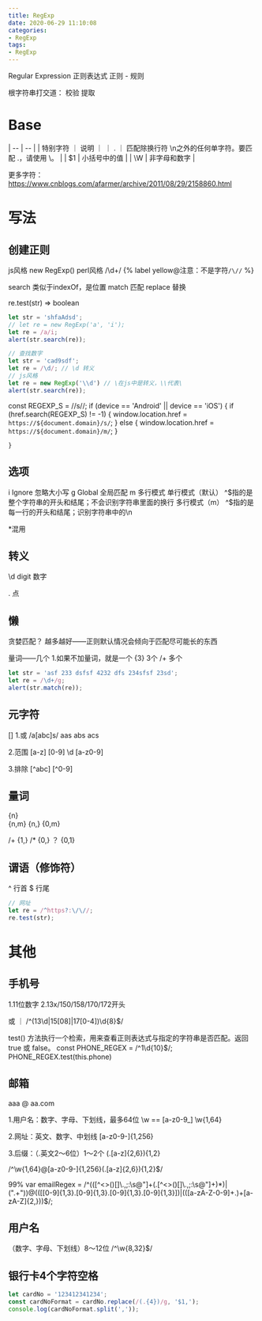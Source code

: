 ```yaml
---
title: RegExp
date: 2020-06-29 11:10:08
categories:
- RegExp
tags:
- RegExp
---
```


Regular Expression 
正则表达式
正则 - 规则

根字符串打交道：
校验
提取

# Base
| -- | -- |
| 特别字符 ｜ 说明 ｜
｜ . ｜ 匹配除换行符 \n之外的任何单字符。要匹配 .，请使用 \。 |
| $1 | 小括号中的值 |
| \W | 非字母和数字 |


更多字符：https://www.cnblogs.com/afarmer/archive/2011/08/29/2158860.html

# 写法
## 创建正则
js风格 new RegExp()
perl风格 /\d+/
{% label yellow@注意：不是字符`/\//` %}

search   类似于indexOf，是位置
match    匹配
replace  替换

re.test(str) => boolean

``` js
let str = 'shfaAdsd';
// let re = new RegExp('a', 'i');
let re = /a/i;
alert(str.search(re));
```

``` js
// 查找数字
let str = 'cad9sdf';
let re = /\d/; // \d 转义
// js风格
let re = new RegExp('\\d') // \在js中是转义，\\代表\
alert(str.search(re));
```

const REGEXP_S = /\/s\//;
    if (device == 'Android' || device == 'iOS') {
      if (href.search(REGEXP_S) != -1) {
        window.location.href = `https://${document.domain}/s/`;
      } else {
        window.location.href = `https://${document.domain}/m/`;
      }
      
    }

## 选项
i  Ignore  忽略大小写
g  Global  全局匹配
m          多行模式
   单行模式（默认） ^$指的是整个字符串的开头和结尾；不会识别字符串里面的换行
   多行模式（m）   ^$指的是每一行的开头和结尾；识别字符串中的\n

*混用

## 转义
\d digit   数字

\.  点
## 懒
贪婪匹配？
越多越好——正则默认情况会倾向于匹配尽可能长的东西

量词——几个
1.如果不加量词，就是一个
{3}  3个
/+    多个

``` js
let str = 'asf 233 dsfsf 4232 dfs 234sfsf 23sd';
let re = /\d+/g;
alert(str.match(re));
```

## 元字符
[]
1.或
  /a[abc]s/   aas  abs  acs

2.范围
  [a-z]
  [0-9]  \d
  [a-z0-9]

3.排除
  [^abc]
  [^0-9]

## 量词
{n}  
{n,m}
{n,}
{0,m}

/+   {1,}
/*   {0,}
？   {0,1}

## 谓语（修饰符）
^   行首
$   行尾

``` js
// 网址
let re = /^https?:\/\//;
re.test(str);
```


# 其他
## 手机号
1.11位数字
2.13x/150/158/170/172开头

或 ｜
/^(13\d|15[08]|17[0-4])\d{8}$/


test() 方法执行一个检索，用来查看正则表达式与指定的字符串是否匹配。返回 true 或 false。
const PHONE_REGEX = /^1\d{10}$/;
PHONE_REGEX.test(this.phone)

## 邮箱
aaa @ aa.com

1.用户名：数字、字母、下划线，最多64位
  \w == [a-z0-9_]
  \w{1,64}

2.网址：英文、数字、中划线
  [a-z0-9\-]{1,256}

3.后缀：（.英文2～6位）1～2个
  (\.[a-z]{2,6}){1,2}

/^\w{1,64}@[a-z0-9\-]{1,256}(\.[a-z]{2,6}){1,2}$/

99%
var emailRegex = /^(([^<>()\[\]\\.,;:\s@"]+(\.[^<>()\[\]\\.,;:\s@"]+)*)|(".+"))@((\[[0-9]{1,3}\.[0-9]{1,3}\.[0-9]{1,3}\.[0-9]{1,3}])|(([a-zA-Z\-0-9]+\.)+[a-zA-Z]{2,}))$/;

## 用户名
（数字、字母、下划线）8～12位
/^\w{8,32}$/

## 银行卡4个字符空格
```js
let cardNo = '123412341234';
const cardNoFormat = cardNo.replace(/(.{4})/g, '$1,');
console.log(cardNoFormat.split(','));
```


